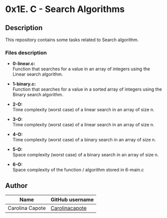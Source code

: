 # 0x1E. C - Search Algorithms

## Description

This repository contains some tasks related to Search algorithm.

### Files description

- **0-linear.c:**  
Function that searches for a value in an array of integers using the Linear search algorithm.

- **1-binary.c:**  
Function that searches for a value in a sorted array of integers using the Binary search algorithm.

- **2-O:**  
Time complexity (worst case) of a linear search in an array of size n.

- **3-O:**  
Time complexity (worst case) of a linear search in an array of size n.

- **4-O:**  
Time complexity (worst case) of a binary search in an array of size n.

- **5-O:**  
Space complexity (worst case) of a binary search in an array of size n.

- **6-O:**  
Space complexity of the function / algorithm stored in 6-main.c



## Author

| Name | GitHub username |
| ------ | ------ |
| Carolina Capote | [Carolinacapote](https://github.com/Carolinacapote) |
